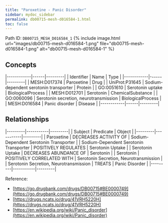 ```yaml
---
title: "Paroxetine - Panic Disorder"
sidebar: mydoc_sidebar
permalink: db00715-mesh-d016584-1.html
toc: false 
---
```



Path ID: `DB00715_MESH_D016584_1`
{% include image.html url="images/db00715-mesh-d016584-1.png" file="db00715-mesh-d016584-1.png" alt="db00715-mesh-d016584-1" %}

## Concepts

|------------|------|---------|
| Identifier | Name | Type    |
|------------|------|---------|
| MESH:D017374 | Paroxetine | Drug |
| UniProt:P31645 | Sodium-dependent serotonin transporter | Protein |
| GO:0051610 | Serotonin uptake | BiologicalProcess |
| MESH:D012701 | Serotonin | ChemicalSubstance |
| GO:0060096 | Serotonin secretion, neurotransmission | BiologicalProcess |
| MESH:D016584 | Panic disorder | Disease |
|------------|------|---------|

## Relationships

|---------|-----------|---------|
| Subject | Predicate | Object  |
|---------|-----------|---------|
| Paroxetine | DECREASES ACTIVITY OF | Sodium-Dependent Serotonin Transporter |
| Sodium-Dependent Serotonin Transporter | POSITIVELY REGULATES | Serotonin Uptake |
| Serotonin Uptake | DECREASES ABUNDANCE OF | Serotonin |
| Serotonin | POSITIVELY CORRELATED WITH | Serotonin Secretion, Neurotransmission |
| Serotonin Secretion, Neurotransmission | TREATS | Panic Disorder |
|---------|-----------|---------|

Reference: 
  - [https://go.drugbank.com/drugs/DB00715#BE0000749](https://go.drugbank.com/drugs/DB00715#BE0000749)
  - [https://drugs.ncats.io/drug/41VRH5220H](https://drugs.ncats.io/drug/41VRH5220H)
  - [https://en.wikipedia.org/wiki/Panic_disorder](https://en.wikipedia.org/wiki/Panic_disorder)
